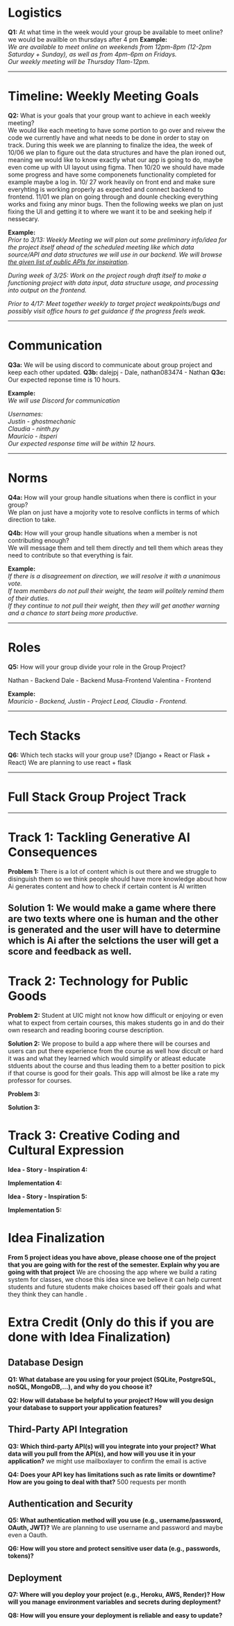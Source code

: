 # Logistics  

**Q1:** At what time in the week would your group be available to meet online?  
we would be availble on thursdays after 4 pm 
**Example:**  
*We are available to meet online on weekends from 12pm-8pm (12-2pm Saturday + Sunday), as well as from 4pm-6pm on Fridays.*  
*Our weekly meeting will be Thursday 11am-12pm.*  

---

# Timeline: Weekly Meeting Goals  

**Q2:** What is your goals that your group want to achieve in each weekly meeting?  
We would like each meeting to have some portion to go over and reivew the code we currently have and what needs to be done in order to stay on track. During this week we are planning to finalize the idea, the week of 10/06 we plan to figure out the data structures and have the plan ironed out, meaning we would like to know exactly what our app is going to do, maybe even come up with UI layout using figma. Then 10/20 we should have made some progress and have some componenets functionality completed for example maybe a log in.  10/ 27 work heavily on front end and make sure everyhting is working properly as expected and connect backend to frontend. 11/01 we plan on going through and dounle checking everything works and fixing any minor bugs. Then the following weeks we plan on just fixing the UI and getting it to where we want it to be and seeking help if nessecary. 

**Example:**  
*Prior to 3/13: Weekly Meeting we will plan out some preliminary info/idea for the project itself ahead of the scheduled meeting like which data source/API and data structures we will use in our backend. We will browse [the given list of public APIs for inspiration](https://github.com/public-apis/public-apis).*  

*During week of 3/25: Work on the project rough draft itself to make a functioning project with data input, data structure usage, and processing into output on the frontend.*  

*Prior to 4/17: Meet together weekly to target project weakpoints/bugs and possibly visit office hours to get guidance if the progress feels weak.*  

---

# Communication  

**Q3a:** We will be using discord to communicate about group project and keep each other updated. 
**Q3b:** dalejpj - Dale, nathan083474 - Nathan
**Q3c:** Our expected reponse time is 10 hours. 

**Example:**  
*We will use Discord for communication*  

*Usernames:*  
*Justin - ghostmechanic*  
*Claudia - ninth.py*  
*Mauricio - itsperi*  
*Our expected response time will be within 12 hours.*  

---

# Norms  

**Q4a:** How will your group handle situations when there is conflict in your group?  
We plan on just have a mojority vote to resolve conflicts in terms of which direction to take.

**Q4b:** How will your group handle situations when a member is not contributing enough?  
We will message them and tell them directly and tell them which areas they need to contribute so that everything is fair. 

**Example:**  
*If there is a disagreement on direction, we will resolve it with a unanimous vote.*  
*If team members do not pull their weight, the team will politely remind them of their duties.*  
*If they continue to not pull their weight, then they will get another warning and a chance to start being more productive.*  

---

# Roles  

**Q5:** How will your group divide your role in the Group Project? 

Nathan - Backend
Dale - Backend
Musa-Frontend
Valentina - Frontend


**Example:**  
*Mauricio - Backend, Justin - Project Lead, Claudia - Frontend.*  

---

# Tech Stacks

**Q6:** Which tech stacks will your group use? (Django + React or Flask + React)
We are planning to use react + flask

---
# Full Stack Group Project Track  
---

# Track 1: Tackling Generative AI Consequences
**Problem 1:** 
There is a lot of content which is out there and we struggle to disinguish them so we think people should have more knowledge about how Ai generates content and how to check if certain content is AI written

**Solution 1:** 
We would make a game where there are two texts where one is human and the other is generated and the user will have to determine which is Ai after the selctions the user will get a score and feedback as well.
---

# Track 2: Technology for Public Goods 

**Problem 2:**
Student at UIC might not know how difficult or enjoying or even what to expect from certain courses, this makes students go in and do their own research and reading booring course description.

**Solution 2:** 
We propose to build a app where there will be courses and users can put there experience from the course as well how diccult or hard it was and what they learned which would simplify or atleast educate stduents about the course and thus leading them to a better position to pick if that course is good for their goals. This app will almost be like a rate my professor for courses.

**Problem 3:** 

**Solution 3:**  

# Track 3: Creative Coding and Cultural Expression

**Idea - Story - Inspiration 4:**

**Implementation 4:**

**Idea - Story - Inspiration 5:**

**Implementation 5:**


# Idea Finalization

**From 5 project ideas you have above, please choose one of the project that you are going with for the rest of the semester. Explain why you are going with that project**
We are choosing the app where we build a rating system for classes, we chose this idea since we believe it can help current students and future students make choices based off their goals and what they think they can handle .

# Extra Credit (Only do this if you are done with Idea Finalization)

## Database Design

**Q1: What database are you using for your project (SQLite, PostgreSQL, noSQL, MongoDB,...), and why do you choose it?**

**Q2: How will database be helpful to your project? How will you design your database to support your application features?**

## Third-Party API Integration

**Q3: Which third-party API(s) will you integrate into your project? What data will you pull from the API(s), and how will you use it in your application?**
we might use mailboxlayer to confirm the email is active

**Q4: Does your API key has limitations such as rate limits or downtime? How are you going to deal with that?**
500 requests per month

## Authentication and Security

**Q5: What authentication method will you use (e.g., username/password, OAuth, JWT)?**
We are planning to use username and password and maybe even a Oauth.

**Q6: How will you store and protect sensitive user data (e.g., passwords, tokens)?**

## Deployment

**Q7: Where will you deploy your project (e.g., Heroku, AWS, Render)? How will you manage environment variables and secrets during deployment?**

**Q8: How will you ensure your deployment is reliable and easy to update?**
